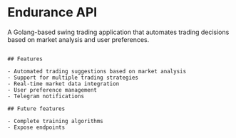 # Endurance API

A Golang-based swing trading application that automates trading decisions based on market analysis and user preferences.
```

## Features

- Automated trading suggestions based on market analysis
- Support for multiple trading strategies
- Real-time market data integration
- User preference management
- Telegram notifications

## Future features

- Complete training algorithms
- Expose endpoints